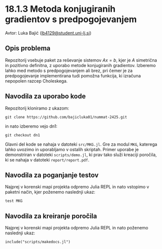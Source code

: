 # 18.1.3 Metoda konjugiranih gradientov s predpogojevanjem

Avtor: Luka Bajić (<lb4129@student.uni-lj.si>)

## Opis problema

Repozitorij vsebuje paket za reševanje sistemov $Ax=b$, kjer je $A$ simetrična in pozitivno definitna, z uporabo metode konjugiranih gradientov. Izberemo lahko med metodo s predpogojevanjem ali brez, pri čemer je za predpogojevanje implementirana tudi pomožna funkcija, ki izračuna nepopolen razcep Choleskega.

## Navodila za uporabo kode

Repozitorij kloniramo z ukazom:

```
git clone https://github.com/bajicluka01/nummat-2425.git
```

in nato izberemo vejo dn1:

```
git checkout dn1
```

Glavni del kode se nahaja v datoteki `src/MKG.jl`. Gre za modul `MKG`, katerega lahko uvozimo in uporabljamo v ostalih skriptah. Primer uporabe je demonstriran v datoteki `scripts/demo.jl`, ki prav tako služi kreaciji poročila, ki se nahaja v datoteki `report/report.pdf`.

## Navodila za poganjanje testov 

Najprej v korenski mapi projekta odpremo Julia REPL in nato vstopimo v paketni način, kjer poženemo naslednji ukaz:

```
test MKG
```

## Navodila za kreiranje poročila

Najprej v korenski mapi projekta odpremo Julia REPL in nato poženemo naslednji ukaz:

```
include("scripts/makedocs.jl")
```
